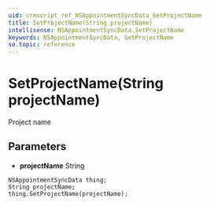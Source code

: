 ```yaml
---
uid: crmscript_ref_NSAppointmentSyncData_SetProjectName
title: SetProjectName(String projectName)
intellisense: NSAppointmentSyncData.SetProjectName
keywords: NSAppointmentSyncData, GetProjectName
so.topic: reference
---
```


# SetProjectName(String projectName)

Project name

## Parameters

* **projectName** String

```crmscript
NSAppointmentSyncData thing;
String projectName;
thing.SetProjectName(projectName);
```

